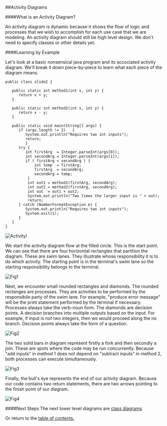 ##Activity Diagrams

####What is an Activity Diagram?

An activity diagram is dynamic because it shows the flow of logic and processes that we wish to accomplish for each use case that we are modeling. An activity diagram should still be high level design. We don't need to specify classes or other details yet. 

####Learning by Example

Let's look at a basic nonsensical java program and its accociated activity diagram. We'll break it down piece-by-piece to learn what each piece of the diagram means.

```
public class slide2 {

   public static int method1(int x, int y) {
      return x + y;
   }

   public static int method2(int x, int y) {
      return x - y;
   }

   public static void main(String[] args) {
      if (args.length != 2)   { 
         System.out.println("Requires two int inputs");
         return; 
         }
      try {
         int firstArg  = Integer.parseInt(args[0]);
         int secondArg = Integer.parseInt(args[1]);
         if ( firstArg < secondArg ) {
             int temp  = firstArg;
             firstArg  = secondArg;
             secondArg = temp;
          }
          int out1 = method1(firstArg, secondArg);
          int out2 = method2(firstArg, secondArg);
          int out  = out1 + out2;
          System.out.println("Two times the larger input is " + out);
          return;
      } catch (NumberFormatException e) {
         System.out.println("Requires two int inputs");
         System.exit(1);
      }      
   }
}
```

![Activity!](https://github.com/trekbaum/present/blob/master/uml/resourses/activity.jpeg "Example Activity Diagram")

We start the activity diagram flow at the filled circle. This is the start point. We can see that there are four horizontal rectangles that partition the diagram. These are swim lanes. They illustrate whose responsibility it is to do which activity. The starting point is in the terminal's swim lane so the starting responsibility belongs to the terminal.

![Fig1](https://github.com/trekbaum/present/blob/master/uml/resourses/fig1.png "Start Point")

Next, we encounter small rounded rectangles and diamonds. The rounded rectanges are processes. They are activities to be performed by the responsibile party of the swim lane. For example, "produce error message" will be the print statement performed by the terminal if necessary. Processes always take the verb-noun form. The diamonds are decision points. A decision branches into multiple outputs based on the input. For example, if input is not two integers, then we would proceed along the no branch. Decision points always take the form of a question.

![Fig2](https://github.com/trekbaum/present/blob/master/uml/resourses/fig2.png "Decision Point")

The two solid bars in diagram represent firstly a fork and then secondly a join. These are spots where the code may be run concurrently. Because "add inputs" in method 1 does not depend on "subtract inputs" in method 2, both processes can execute simultaneously.

![Fig3](https://github.com/trekbaum/present/blob/master/uml/resourses/fig3.png "Fork")

Finally, the bull's eye represents the end of our activity diagram. Because our code contains two return statements, there are two arrows pointing to the finish point of our diagram.

![Fig4](https://github.com/trekbaum/present/blob/master/uml/resourses/fig4.png "Finish Point")

####Next Steps
The next lower level diagrams are [class diagrams](https://github.com/trekbaum/present/blob/master/uml/slide3.md)

Or return to the [table of contents.](https://github.com/trekbaum/present/blob/master/uml/README.md)

